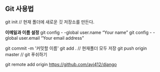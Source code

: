 ## Git 사용법
git init // 현재 폴더에 새로운 깃 저장소를 만든다.

**이메일과 이름 설정**
git config - -global user.name “Your name”
git config - -global user.email “Your email address”

git commit -m '커밋할 이름'
git add . // 현재폴더 모두 저장
git push origin master // git 푸쉬하기

git remote add origin https://github.com/ayj412/django
<!--stackedit_data:
eyJoaXN0b3J5IjpbLTEyOTI5NzE2ODUsLTkwMDYwMDc4OV19
-->